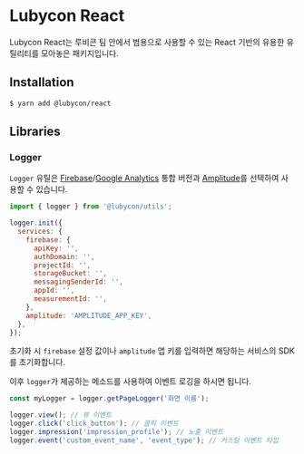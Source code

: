 # Lubycon React

Lubycon React는 루비콘 팀 안에서 범용으로 사용할 수 있는 React 기반의 유용한 유틸리티를 모아놓은 패키지입니다.

## Installation

```bash
$ yarn add @lubycon/react
```

## Libraries

### Logger

`Logger` 유틸은 [Firebase](https://firebase.google.com/)/[Google Analytics](https://analytics.google.com/analytics/web/) 통합 버전과 [Amplitude](https://amplitude.com/)를 선택하여 사용할 수 있습니다.

```js
import { logger } from '@lubycon/utils';

logger.init({
  services: {
    firebase: {
      apiKey: '',
      authDomain: '',
      projectId: '',
      storageBucket: '',
      messagingSenderId: '',
      appId: '',
      measurementId: '',
    },
    amplitude: 'AMPLITUDE_APP_KEY',
  },
});
```

초기화 시 `firebase` 설정 값이나 `amplitude` 앱 키를 입력하면 해당하는 서비스의 SDK를 초기화합니다.

이후 `logger`가 제공하는 메소드를 사용하여 이벤트 로깅을 하시면 됩니다.

```js
const myLogger = logger.getPageLogger('화면 이름');

logger.view(); // 뷰 이벤트
logger.click('click_button'); // 클릭 이벤트
logger.impression('impression_profile'); // 노출 이벤트
logger.event('custom_event_name', 'event_type'); // 커스텀 이벤트 타입
```
